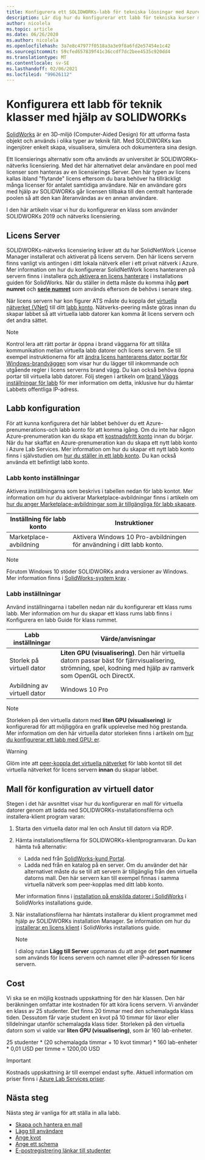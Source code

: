 ```yaml
---
title: Konfigurera ett SOLIDWORKs-labb för tekniska lösningar med Azure Lab Services | Microsoft Docs
description: Lär dig hur du konfigurerar ett labb för tekniska kurser med hjälp av SOLIDWORKs.
author: nicolela
ms.topic: article
ms.date: 06/26/2020
ms.author: nicolela
ms.openlocfilehash: 3a7e8c47977f0518a3a3e9f8a6fd2e57454e1c42
ms.sourcegitcommit: 59cfed657839f41c36ccdf7dc2bee4535c920dd4
ms.translationtype: MT
ms.contentlocale: sv-SE
ms.lasthandoff: 02/06/2021
ms.locfileid: "99626112"
---
```

# <a name="set-up-a-lab-for-engineering-classes-using-solidworks"></a>Konfigurera ett labb för teknik klasser med hjälp av SOLIDWORKs

[SolidWorks](https://www.solidworks.com/) är en 3D-miljö (Computer-Aided Design) för att utforma fasta objekt och används i olika typer av teknik fält.  Med SOLIDWORKs kan ingenjörer enkelt skapa, visualisera, simulera och dokumentera sina design.

Ett licensierings alternativ som ofta används av universitet är SOLIDWORKs-nätverks licensiering.   Med det här alternativet delar användare en pool med licenser som hanteras av en licensierings Server.  Den här typen av licens kallas ibland "flytande" licens eftersom du bara behöver ha tillräckligt många licenser för antalet samtidiga användare.  När en användare görs med hjälp av SOLIDWORKs går licensen tillbaka till den centralt hanterade poolen så att den kan återanvändas av en annan användare.

I den här artikeln visar vi hur du konfigurerar en klass som använder SOLIDWORKs 2019 och nätverks licensiering.

## <a name="license-server"></a>Licens Server

SOLIDWORKs-nätverks licensiering kräver att du har SolidNetWork License Manager installerat och aktiverat på licens servern.  Den här licens servern finns vanligt vis antingen i ditt lokala nätverk eller i ett privat nätverk i Azure.  Mer information om hur du konfigurerar SolidNetWork licens hanteraren på servern finns i installera [och aktivera en licens hanterare](https://help.solidworks.com/2019/English/Installation/install_guide/t_installing_snl_lic_mgr.htm) i installations guiden för SolidWorks.  När du ställer in detta måste du komma ihåg **port numret** och [**serie numret**](https://help.solidworks.com/2019/english/installation/install_guide/r_hid_state_serial_number.htm) som används eftersom de behövs i senare steg.

När licens servern har kon figurer ATS måste du koppla det [virtuella nätverket (VNet)](./how-to-connect-peer-virtual-network.md) till ditt [labb konto](./tutorial-setup-lab-account.md).  Nätverks-peering måste göras innan du skapar labbet så att virtuella labb datorer kan komma åt licens servern och det andra sättet.

> [!NOTE]
> Kontrol lera att rätt portar är öppna i brand väggarna för att tillåta kommunikation mellan virtuella labb datorer och licens servern.  Se till exempel instruktionerna för att [ändra licens hanterarens dator portar för Windows-brandväggen](http://help.solidworks.com/2019/english/installation/install_guide/t_mod_ports_on_lic_mgr_for_firewall.htm) som visar hur du lägger till inkommande och utgående regler i licens serverns brand vägg.  Du kan också behöva öppna portar till virtuella labb datorer.  Följ stegen i artikeln om [brand Väggs inställningar för labb](./how-to-configure-firewall-settings.md) för mer information om detta, inklusive hur du hämtar Labbets offentliga IP-adress.

## <a name="lab-configuration"></a>Labb konfiguration

För att kunna konfigurera det här labbet behöver du ett Azure-prenumerations-och labb konto för att komma igång. Om du inte har någon Azure-prenumeration kan du skapa ett [kostnadsfritt konto](https://azure.microsoft.com/free/) innan du börjar. När du har skaffat en Azure-prenumeration kan du skapa ett nytt labb konto i Azure Lab Services. Mer information om hur du skapar ett nytt labb konto finns i självstudien om [hur du ställer in ett labb konto](./tutorial-setup-lab-account.md). Du kan också använda ett befintligt labb konto.

### <a name="lab-account-settings"></a>Labb konto inställningar

Aktivera inställningarna som beskrivs i tabellen nedan för labb kontot. Mer information om hur du aktiverar Marketplace-avbildningar finns i artikeln om [hur du anger Marketplace-avbildningar som är tillgängliga för labb skapare](./specify-marketplace-images.md).

| Inställning för labb konto | Instruktioner |
| ------------------- | ------------ |
|Marketplace-avbildning| Aktivera Windows 10 Pro-avbildningen för användning i ditt labb konto.|

> [!NOTE]
> Förutom Windows 10 stöder SOLIDWORKs andra versioner av Windows.  Mer information finns i [SolidWorks-system krav](https://www.solidworks.com/sw/support/SystemRequirements.html) .

### <a name="lab-settings"></a>Labb inställningar

Använd inställningarna i tabellen nedan när du konfigurerar ett klass rums labb. Mer information om hur du skapar ett klass rums labb finns i Konfigurera en labb Guide för klass rummet.

| Labb inställningar | Värde/anvisningar |
| ------------ | ------------------ |
|Storlek på virtuell dator| **Liten GPU (visualisering)**.  Den här virtuella datorn passar bäst för fjärrvisualisering, strömning, spel, kodning med hjälp av ramverk som OpenGL och DirectX.|  
|Avbildning av virtuell dator| Windows 10 Pro|

> [!NOTE]
> Storleken på den virtuella datorn med **liten GPU (visualisering)** är konfigurerad för att möjliggöra en grafik upplevelse med hög prestanda.  Mer information om den här virtuella dator storleken finns i artikeln om [hur du konfigurerar ett labb med GPU: er](./how-to-setup-lab-gpu.md).

> [!WARNING]
> Glöm inte att [peer-koppla det virtuella nätverket](./how-to-connect-peer-virtual-network.md) för labb kontot till det virtuella nätverket för licens servern **innan** du skapar labbet.

## <a name="template-virtual-machine-configuration"></a>Mall för konfiguration av virtuell dator

Stegen i det här avsnittet visar hur du konfigurerar en mall för virtuella datorer genom att ladda ned SOLIDWORKs-installationsfilerna och installera-klient program varan:

1. Starta den virtuella dator mal len och Anslut till datorn via RDP.

1. Hämta installationsfilerna för SOLIDWORKs-klientprogramvaran. Du kan hämta två alternativ:
   - Ladda ned från [SolidWorks-kund Portal](https://login.solidworks.com/nidp/idff/sso?id=cpenglish&sid=1&option=credential&sid=1&target=https%3A%2F%2Fcustomerportal.solidworks.com%2F).
   - Ladda ned från en katalog på en server.  Om du använder det här alternativet måste du se till att servern är tillgänglig från den virtuella datorns mall.  Den här servern kan till exempel finnas i samma virtuella nätverk som peer-kopplas med ditt labb konto.
  
    Mer information finns i [installation på enskilda datorer i SolidWorks](http://help.solidworks.com/2019/english/Installation/install_guide/c_installing_on_individual_computers.htm?id=fc149e8a968a422a89e2a943265758d3#Pg0) i SolidWorks installations guide.

1. När installationsfilerna har hämtats installerar du klient programmet med hjälp av SOLIDWORKs installation Manager. Se information om hur du [installerar en licens klient](http://help.solidworks.com/2019/english/installation/install_guide/t_installing_snl_license_client.htm) i SolidWorks installations guide.

    > [!NOTE]
    > I dialog rutan **Lägg till Server** uppmanas du att ange det **port nummer** som används för licens servern och namnet eller IP-adressen för licens servern.

## <a name="cost"></a>Cost

Vi ska se en möjlig kostnads uppskattning för den här klassen. Den här beräkningen omfattar inte kostnaden för att köra licens servern. Vi använder en klass av 25 studenter. Det finns 20 timmar med den schemalagda klass tiden. Dessutom får varje student en kvot på 10 timmar för läxor eller tilldelningar utanför schemalagda klass tider. Storleken på den virtuella datorn som vi valde var **liten GPU (visualisering)**, som är 160 lab-enheter.

25 studenter \* (20 schemalagda timmar + 10 kvot timmar) \* 160 lab-enheter * 0,01 USD per timme = 1200,00 USD

>[!IMPORTANT]
> Kostnads uppskattning är till exempel endast syfte.  Aktuell information om priser finns i [Azure Lab Services priser](https://azure.microsoft.com/pricing/details/lab-services/).  

## <a name="next-steps"></a>Nästa steg

Nästa steg är vanliga för att ställa in alla labb.

- [Skapa och hantera en mall](how-to-create-manage-template.md)
- [Lägg till användare](tutorial-setup-classroom-lab.md#add-users-to-the-lab)
- [Ange kvot](how-to-configure-student-usage.md#set-quotas-for-users)
- [Ange ett schema](tutorial-setup-classroom-lab.md#set-a-schedule-for-the-lab)
- [E-postregistrering länkar till studenter](how-to-configure-student-usage.md#send-invitations-to-users)